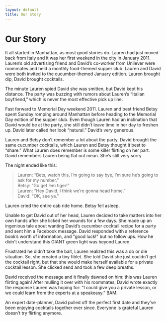 ```yaml
---
layout: default
title: Our Story
---
```


# Our Story

It all started in Manhattan, as most good stories do. Lauren had just moved back from Italy and it was her first weekend in the city in January 2011. Lauren’s old advertising friend and David’s co-worker from Unilever were roommates and held a monthly food-themed supper club. Lauren and David were both invited to the cucumber-themed January edition. Lauren brought dip, David brought cocktails.

The minute Lauren spied David she was smitten, but David kept his distance. The party was buzzing with rumors about Lauren’s “Italian boyfriend,” which is never the most effective pick up line.

Fast forward to Memorial Day weekend 2011. Lauren and best friend Betsy spent Sunday romping around Manhattan before heading to the Memorial Day edition of the supper club. Even though Lauren had an inclination that David would be at the party, she still didn’t leave time in her day to freshen up. David later called her look “natural.” David’s very generous. 

Lauren and Betsy don’t remember a lot about the party. David brought the same cucumber cocktails, which Lauren and Betsy thought it best to “share.” What Lauren does remember is some killer flirting on her part. David remembers Lauren being flat out mean. She’s still very sorry.

The night ended like this: 

> Lauren: “Bets, watch this, I’m going to say bye, I’m sure he’s going to ask for my number.” <br>
> Betsy: “Go get ‘em tiger!”<br>
> Lauren: “Hey David, I think we’re gonna head home.”<br>
> David: “OK, see ya.”

Lauren cried the entire cab ride home. Betsy fell asleep. 

Unable to get David out of her head, Lauren decided to take matters into her own hands after she licked her wounds for a few days. She made up an ingenious tale about wanting David’s cucumber cocktail recipe for a party and sent him a Facebook message. David responded with a reference book’s worth of information, and "good luck!" but no follow ups. How he didn't understand this GIANT green light was beyond Lauren.

Frustrated he didn’t take the bait, Lauren realized this was a do or die situation. So, she created a tiny fiblet. She told David she just couldn’t get the cocktail right, but that she would make herself available for a private cocktail lesson. She clicked send and took a few deep breaths. 

David received the message and it finally dawned on him: this was Lauren flirting again! After mulling it over with his roommates, David wrote exactly the response Lauren was hoping for: “I could give you a private lesson, or we could learn from the experts at a speakeasy.” BAM.

An expert date-planner, David pulled off the perfect first date and they’ve been enjoying cocktails together ever since. Everyone is grateful Lauren doesn’t try flirting anymore. 

